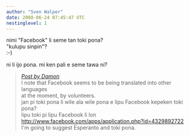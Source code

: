 ```yaml
---
author: "Sven Walper"
date: 2008-06-24 07:45:47 UTC
nestinglevel: 1
---
```

nimi "Facebook" li seme tan toki pona?  
"kulupu sinpin"?  
:-)  
  
ni li ijo pona. mi ken pali e seme tawa ni?  

> [_Post by Damon_](/SEkIddlP/facebook-translations#post1)  
> I note that Facebook seems to be being translated into other languages  
> at the moment, by volunteers.  
> jan pi toki pona li wile ala wile pona e lipu Facebook kepeken toki pona?  
> lipu toki pi lipu Facebook li lon  
> http://www.facebook.com/apps/application.php?id=4329892722  
> I'm going to suggest Esperanto and toki pona.  
>